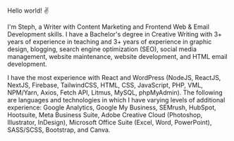 Hello world! :v:

I'm Steph, a Writer with Content Marketing and Frontend Web & Email Development skills. I have a Bachelor's degree in Creative Writing with 3+ years of experience in teaching and 3+ years of experience in graphic design, blogging, search engine optimization (SEO), social media management, website maintenance, website development, and HTML email development.

I have the most experience with React and WordPress (NodeJS, ReactJS, NextJS, Firebase, TailwindCSS, HTML, CSS, JavaScript, PHP, VML, NPM/Yarn, Axios, Fetch API, Litmus, MySQL, phpMyAdmin). The following are languages and technologies in which I have varying levels of additional experience: Google Analytics, Google My Business, SEMrush, HubSpot, Hootsuite, Meta Business Suite, Adobe Creative Cloud (Photoshop, Illustrator, InDesign), Microsoft Office Suite (Excel, Word, PowerPoint), SASS/SCSS, Bootstrap, and Canva.
